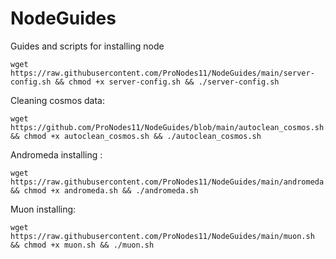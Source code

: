 # NodeGuides
Guides and scripts for installing node
```
wget https://raw.githubusercontent.com/ProNodes11/NodeGuides/main/server-config.sh && chmod +x server-config.sh && ./server-config.sh
```  
Cleaning cosmos data:
```
wget https://github.com/ProNodes11/NodeGuides/blob/main/autoclean_cosmos.sh && chmod +x autoclean_cosmos.sh && ./autoclean_cosmos.sh
```
Andromeda installing :
```
wget https://raw.githubusercontent.com/ProNodes11/NodeGuides/main/andromeda.sh && chmod +x andromeda.sh && ./andromeda.sh
```
Muon installing:
```
wget https://raw.githubusercontent.com/ProNodes11/NodeGuides/main/muon.sh && chmod +x muon.sh && ./muon.sh
```

